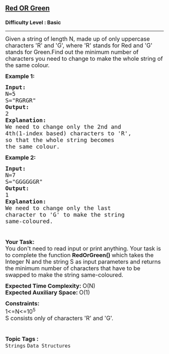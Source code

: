 <h2><a href="https://practice.geeksforgeeks.org/problems/red-or-green5711/1?page=3&difficulty[]=-1&status[]=solved&sortBy=submissions">Red OR Green</a></h2><h3>Difficulty Level : Basic</h3><hr><div class="problems_problem_content__Xm_eO"><p><span style="font-size:18px">Given a string of length N, made up of only uppercase characters 'R' and 'G', where 'R' stands for Red and 'G' stands for Green.Find out the minimum number of characters you need to change to make the whole string of the same colour.</span></p>

<p><span style="font-size:18px"><strong>Example 1:</strong></span></p>

<pre><span style="font-size:18px"><strong>Input:</strong>
N=5
S="RGRGR"
<strong>Output:</strong>
2
<strong>Explanation:
</strong>We need to change only the 2nd and 
4th(1-index based) characters to 'R', 
so that the whole string becomes 
the same colour.</span></pre>

<p><span style="font-size:18px"><strong>Example 2:</strong></span></p>

<pre><span style="font-size:18px"><strong>Input:</strong>
N=7
S="GGGGGGR"
<strong>Output:</strong>
1
<strong>Explanation:
</strong>We need to change only the last 
character to 'G' to make the string 
same-coloured.</span></pre>

<p>&nbsp;</p>

<p><span style="font-size:18px"><strong>Your Task:</strong><br>
You don't need to read input or print anything. Your task is to complete the function <strong>RedOrGreen()&nbsp;</strong>which takes the Integer N and the string&nbsp;S&nbsp;as input parameters and returns the minimum number of characters that have to be swapped to make the string same-coloured.</span></p>

<p><span style="font-size:18px"><strong>Expected Time Complexity:&nbsp;</strong>O(N)<br>
<strong>Expected Auxiliary Space:&nbsp;</strong>O(1)</span></p>

<p><span style="font-size:18px"><strong>Constraints:</strong><br>
1&lt;=N&lt;=10<sup>5</sup><br>
S consists only of characters 'R' and 'G'.</span></p>
</div><br><p><span style=font-size:18px><strong>Topic Tags : </strong><br><code>Strings</code>&nbsp;<code>Data Structures</code>&nbsp;